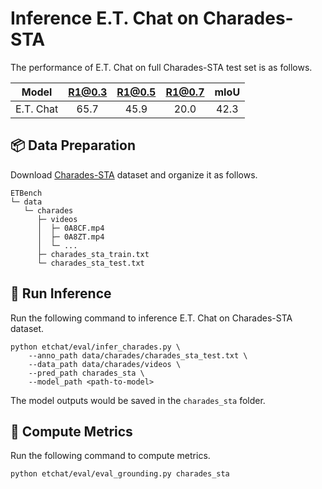 # Inference E.T. Chat on Charades-STA

The performance of E.T. Chat on full Charades-STA test set is as follows.

| Model | R1@0.3 | R1@0.5 | R1@0.7 | mIoU |
|:-:|:-:|:-:|:-:|:-:|
| E.T. Chat | 65.7 | 45.9 | 20.0 | 42.3 |

## 📦 Data Preparation

Download [Charades-STA](https://github.com/jiyanggao/TALL) dataset and organize it as follows.

```
ETBench
└─ data
   └─ charades
      ├─ videos
      │  ├─ 0A8CF.mp4
      │  ├─ 0A8ZT.mp4
      │  └─ ...
      ├─ charades_sta_train.txt
      └─ charades_sta_test.txt
```

## 🚀 Run Inference

Run the following command to inference E.T. Chat on Charades-STA dataset.

```shell
python etchat/eval/infer_charades.py \
    --anno_path data/charades/charades_sta_test.txt \
    --data_path data/charades/videos \
    --pred_path charades_sta \
    --model_path <path-to-model>
```

The model outputs would be saved in the `charades_sta` folder.

## 🔮 Compute Metrics

Run the following command to compute metrics.

```shell
python etchat/eval/eval_grounding.py charades_sta
```
